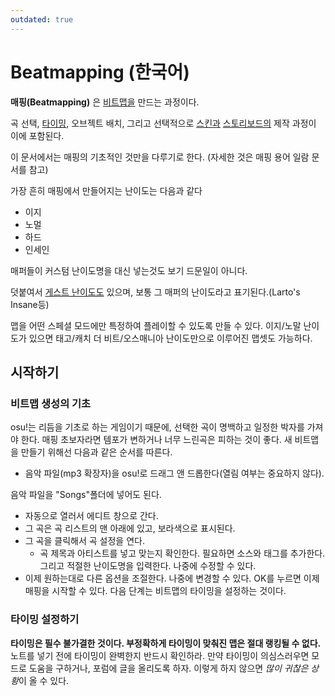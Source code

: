 ```yaml
---
outdated: true
---
```


# Beatmapping (한국어)

**매핑(Beatmapping)** 은 [비트맵을](/wiki/Beatmap) 만드는 과정이다.

곡 선택, [타이밍](/wiki/Beatmap_Editor/Timing), 오브젝트 배치, 그리고 선택적으로 [스킨과](/wiki/Skinning) [스토리보드의](/wiki/Storyboard#storyboarding) 제작 과정이 이에 포함된다.

이 문서에서는 매핑의 기초적인 것만을 다루기로 한다. (자세한 것은 매핑 용어 일람 문서를 참고)

가장 흔히 매핑에서 만들어지는 난이도는 다음과 같다

- 이지
- 노멀
- 하드
- 인세인

매퍼들이 커스텀 난이도명을 대신 넣는것도 보기 드문일이 아니다.

덧붙여서 [게스트 난이도도](/wiki/Beatmap/Guest_difficulty) 있으며, 보통 그 매퍼의 난이도라고 표기된다.(Larto's Insane등)

맵을 어떤 스페셜 모드에만 특정하여 플레이할 수 있도록 만들 수 있다. 이지/노말 난이도가 있으면 태고/캐치 더 비트/오스매니아 난이도만으로 이루어진 맵셋도 가능하다.

## 시작하기

### 비트맵 생성의 기초

osu!는 리듬을 기초로 하는 게임이기 때문에, 선택한 곡이 명백하고 일정한 박자를 가져야 한다. 매핑 초보자라면 템포가 변하거나 너무 느린곡은 피하는 것이 좋다. 새 비트맵을 만들기 위해선 다음과 같은 순서를 따른다.

- 음악 파일(mp3 확장자)을 osu!로 드래그 앤 드롭한다(열림 여부는 중요하지 않다).

음악 파일을 "Songs"폴더에 넣어도 된다.

- 자동으로 열러서 에디트 창으로 간다.
- 그 곡은 곡 리스트의 맨 아래에 있고, 보라색으로 표시된다.
- 그 곡을 클릭해서 곡 설정을 연다.
  - 곡 제목과 아티스트를 넣고 맞는지 확인한다. 필요하면 소스와 태그를 추가한다. 그리고 적절한 난이도명을 입력한다. 나중에 수정할 수 있다.
- 이제 원하는대로 다른 옵션을 조절한다. 나중에 변경할 수 있다. OK를 누르면 이제 매핑을 시작할 수 있다. 다음 단계는 비트맵의 타이밍을 설정하는 것이다.

### 타이밍 설정하기

**타이밍은 필수 불가결한 것이다. 부정확하게 타이밍이 맞춰진 맵은 절대 랭킹될 수 없다.** 노트를 넣기 전에 타이밍이 완벽한지 반드시 확인하라. 만약 타이밍이 의심스러우면 모드로 도움을 구하거나, 포럼에 글을 올리도록 하자. 이렇게 하지 않으면 *많이 귀찮은 상황*이 올 수 있다.
